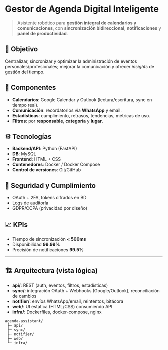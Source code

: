 # Gestor de Agenda Digital Inteligente

> Asistente robótico para **gestión integral de calendarios y comunicaciones**, con **sincronización bidireccional**, **notificaciones** y **panel de productividad**.

## 🎯 Objetivo
Centralizar, sincronizar y optimizar la administración de eventos personales/profesionales; mejorar la comunicación y ofrecer *insights* de gestión del tiempo.

## 🧩 Componentes
- **Calendarios**: Google Calendar y Outlook (lectura/escritura, sync en tiempo real).
- **Comunicación**: recordatorios vía **WhatsApp** y email.
- **Estadísticas**: cumplimiento, retrasos, tendencias, métricas de uso.
- **Filtros**: por **responsable**, **categoría** y **lugar**.

## ⚙️ Tecnologías
- **Backend/API**: Python (FastAPI)
- **DB**: MySQL
- **Frontend**: HTML + CSS
- **Contenedores**: Docker / Docker Compose
- **Control de versiones**: Git/GitHub

## 🔐 Seguridad y Cumplimiento
- OAuth + 2FA, tokens cifrados en BD
- Logs de auditoría
- GDPR/CCPA (privacidad por diseño)

## 📈 KPIs
- Tiempo de sincronización **< 500ms**
- Disponibilidad **99.99%**
- Precisión de notificaciones **99.5%**

---

## 🏗️ Arquitectura (vista lógica)
- **api/**: REST (auth, eventos, filtros, estadísticas)
- **sync/**: integración OAuth + Webhooks (Google/Outlook), reconciliación de cambios
- **notifier/**: envíos WhatsApp/email, reintentos, bitácora
- **web/**: UI estática (HTML/CSS) consumiendo API
- **infra/**: Dockerfiles, docker-compose, nginx

```
agenda-assistant/
 ├─ api/
 ├─ sync/
 ├─ notifier/
 ├─ web/
 └─ infra/
```